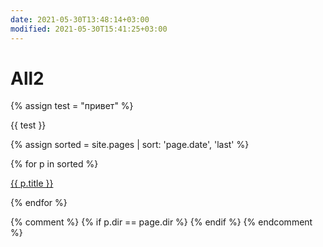 ```yaml
---
date: 2021-05-30T13:48:14+03:00
modified: 2021-05-30T15:41:25+03:00
---
```


# All2

{% assign test = "привет" %}

{{ test }}

{% assign sorted = site.pages | sort: 'page.date', 'last' %}


<div id="navigation">
{% for p in sorted %}
<p><a href="{{ p.url }}">{{ p.title }}</a></p>
{% endfor %}
</div>

{% comment %}
{% if p.dir == page.dir %}
{% endif %}
{% endcomment %}
